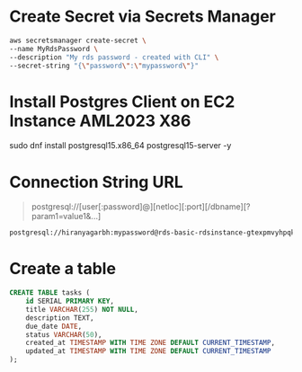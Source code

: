 # Create Secret via Secrets Manager

```sh
aws secretsmanager create-secret \
--name MyRdsPassword \
--description "My rds password - created with CLI" \
--secret-string "{\"password\":\"mypassword\"}"
```

# Install Postgres Client on EC2 Instance AML2023 X86

sudo dnf install postgresql15.x86_64 postgresql15-server -y

# Connection String URL

> postgresql://[user[:password]@][netloc][:port][/dbname][?param1=value1&...]

```sh
postgresql://hiranyagarbh:mypassword@rds-basic-rdsinstance-gtexpmvyhpqk.c6rgwyy8sq0i.us-east-1.rds.amazonaws.com:5432/mydatabase
```

# Create a table

```sql
CREATE TABLE tasks (
    id SERIAL PRIMARY KEY,
    title VARCHAR(255) NOT NULL,
    description TEXT,
    due_date DATE,
    status VARCHAR(50),
    created_at TIMESTAMP WITH TIME ZONE DEFAULT CURRENT_TIMESTAMP,
    updated_at TIMESTAMP WITH TIME ZONE DEFAULT CURRENT_TIMESTAMP
);
```
